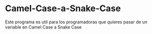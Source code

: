 # Camel-Case-a-Snake-Case
Este programa es util para los programadoras que quieres pasar de un variable en Camel Case a Snake Case

